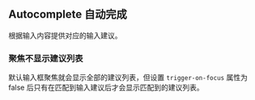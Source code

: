 <div class="demo-header">
<p class="overviewicon">
  <span class="wapi-form-dropdown"/>
</p>

## Autocomplete 自动完成

<nova-uxlink widget-name="Input"></nova-uxlink>

根据输入内容提供对应的输入建议。
</div>

### 聚焦不显示建议列表

默认输入框聚焦就会显示全部的建议列表，但设置 `trigger-on-focus` 属性为 false 后只有在匹配到输入建议后才会显示匹配到的建议列表。

<nova-demo-view link="autocomplete/no-trigger-on-focus"></nova-demo-view>

<br>

